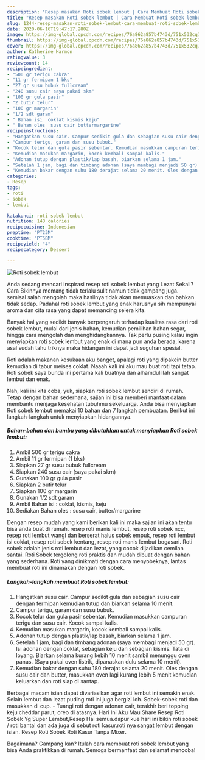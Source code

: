 ```yaml
---
description: "Resep masakan Roti sobek lembut | Cara Membuat Roti sobek lembut Yang Menggugah Selera"
title: "Resep masakan Roti sobek lembut | Cara Membuat Roti sobek lembut Yang Menggugah Selera"
slug: 1244-resep-masakan-roti-sobek-lembut-cara-membuat-roti-sobek-lembut-yang-menggugah-selera
date: 2020-06-16T19:47:17.280Z
image: https://img-global.cpcdn.com/recipes/76a862a857b4743d/751x532cq70/roti-sobek-lembut-foto-resep-utama.jpg
thumbnail: https://img-global.cpcdn.com/recipes/76a862a857b4743d/751x532cq70/roti-sobek-lembut-foto-resep-utama.jpg
cover: https://img-global.cpcdn.com/recipes/76a862a857b4743d/751x532cq70/roti-sobek-lembut-foto-resep-utama.jpg
author: Katherine Harmon
ratingvalue: 3
reviewcount: 14
recipeingredient:
- "500 gr terigu cakra"
- "11 gr fermipan 1 bks"
- "27 gr susu bubuk fullcream"
- "240 susu cair saya pakai skm"
- "100 gr gula pasir"
- "2 butir telur"
- "100 gr margarin"
- "1/2 sdt garam"
- " Bahan isi  coklat kismis keju"
- " Bahan oles  susu cair buttermargarine"
recipeinstructions:
- "Hangatkan susu cair. Campur sedikit gula dan sebagian susu cair dengan fermipan kemudian tutup dan biarkan selama 10 menit."
- "Campur terigu, garam dan susu bubuk."
- "Kocok telur dan gula pasir sebentar. Kemudian masukkan campuran terigu dan susu cair. Kocok sampai kalis."
- "Kemudian masukan margarin, kocok kembali sampai kalis."
- "Adonan tutup dengan plastik/lap basah, biarkan selama 1 jam."
- "Setelah 1 jam, bagi dan timbang adonan (saya membagi menjadi 50 gr). Isi adonan dengan coklat, sebagian keju dan sebagian kismis. Tata di loyang. Biarkan selama kurang kebih 10 menit sambil menunggu oven panas. (Saya pakai oven listrik, dipanaskan dulu selama 10 menit)."
- "Kemudian bakar dengan suhu 180 derajat selama 20 menit. Oles dengan susu cair dan butter, masukkan oven lagi kurang lebih 5 menit kemudian keluarkan dan roti siap di santap."
categories:
- Resep
tags:
- roti
- sobek
- lembut

katakunci: roti sobek lembut 
nutrition: 148 calories
recipecuisine: Indonesian
preptime: "PT23M"
cooktime: "PT58M"
recipeyield: "4"
recipecategory: Dessert

---
```



![Roti sobek lembut](https://img-global.cpcdn.com/recipes/76a862a857b4743d/751x532cq70/roti-sobek-lembut-foto-resep-utama.jpg)

Anda sedang mencari inspirasi resep roti sobek lembut yang Lezat Sekali? Cara Bikinnya memang tidak terlalu sulit namun tidak gampang juga. semisal salah mengolah maka hasilnya tidak akan memuaskan dan bahkan tidak sedap. Padahal roti sobek lembut yang enak harusnya sih mempunyai aroma dan cita rasa yang dapat memancing selera kita.

Banyak hal yang sedikit banyak berpengaruh terhadap kualitas rasa dari roti sobek lembut, mulai dari jenis bahan, kemudian pemilihan bahan segar, hingga cara mengolah dan menghidangkannya. Tak perlu pusing kalau ingin menyiapkan roti sobek lembut yang enak di mana pun anda berada, karena asal sudah tahu triknya maka hidangan ini dapat jadi suguhan spesial.

Roti adalah makanan kesukaan aku banget, apalagi roti yang dipakein butter kemudian di tabur meises coklat. Naaah kali ini aku mau buat roti tapi tetap. Roti sobek saya bunda ini pertama kali buatnya dan alhamdulillah sangat lembut dan enak.


Nah, kali ini kita coba, yuk, siapkan roti sobek lembut sendiri di rumah. Tetap dengan bahan sederhana, sajian ini bisa memberi manfaat dalam membantu menjaga kesehatan tubuhmu sekeluarga. Anda bisa menyiapkan Roti sobek lembut memakai 10 bahan dan 7 langkah pembuatan. Berikut ini langkah-langkah untuk menyiapkan hidangannya.

<!--inarticleads1-->

##### Bahan-bahan dan bumbu yang dibutuhkan untuk menyiapkan Roti sobek lembut:

1. Ambil 500 gr terigu cakra
1. Ambil 11 gr fermipan (1 bks)
1. Siapkan 27 gr susu bubuk fullcream
1. Siapkan 240 susu cair (saya pakai skm)
1. Gunakan 100 gr gula pasir
1. Siapkan 2 butir telur
1. Siapkan 100 gr margarin
1. Gunakan 1/2 sdt garam
1. Ambil  Bahan isi : coklat, kismis, keju
1. Sediakan  Bahan oles : susu cair, butter/margarine


Dengan resep mudah yang kami berikan kali ini maka sajian ini akan tentu bisa anda buat di rumah. resep roti manis lembut, resep roti sobek ncc, resep roti lembut wangi dan berserat halus sobek empuk, resep roti lembut isi coklat, resep roti sobek kentang, resep roti manis lembut bogasari. Roti sobek adalah jenis roti lembut dan lezat, yang cocok dijadikan cemilan santai. Roti Sobek tergolong roti praktis dan mudah dibuat dengan bahan yang sederhana. Roti yang dinikmati dengan cara menyobeknya, lantas membuat roti ini dinamakan dengan roti sobek. 

<!--inarticleads2-->

##### Langkah-langkah membuat Roti sobek lembut:

1. Hangatkan susu cair. Campur sedikit gula dan sebagian susu cair dengan fermipan kemudian tutup dan biarkan selama 10 menit.
1. Campur terigu, garam dan susu bubuk.
1. Kocok telur dan gula pasir sebentar. Kemudian masukkan campuran terigu dan susu cair. Kocok sampai kalis.
1. Kemudian masukan margarin, kocok kembali sampai kalis.
1. Adonan tutup dengan plastik/lap basah, biarkan selama 1 jam.
1. Setelah 1 jam, bagi dan timbang adonan (saya membagi menjadi 50 gr). Isi adonan dengan coklat, sebagian keju dan sebagian kismis. Tata di loyang. Biarkan selama kurang kebih 10 menit sambil menunggu oven panas. (Saya pakai oven listrik, dipanaskan dulu selama 10 menit).
1. Kemudian bakar dengan suhu 180 derajat selama 20 menit. Oles dengan susu cair dan butter, masukkan oven lagi kurang lebih 5 menit kemudian keluarkan dan roti siap di santap.


Berbagai macam isian dapat divariasikan agar roti lembut ini semakin enak. Selain lembut dan lezat puding roti ini juga bergizi loh. Sobek-sobek roti dan masukkan di cup. - Tuangi roti dengan adonan cair, terakhir beri topping keju cheddar parut, oreo di atasnya. Hari Ini Aku Mau Share Resep Roti Sobek Yg Super Lembut,Resep Hai semua.dapur kue hari ini bikin roti sobek / roti bantal dan ada juga di sebut roti kasur.roti nya sangat lembut dengan isian. Resep Roti Sobek Roti Kasur Tanpa Mixer. 

Bagaimana? Gampang kan? Itulah cara membuat roti sobek lembut yang bisa Anda praktikkan di rumah. Semoga bermanfaat dan selamat mencoba!

